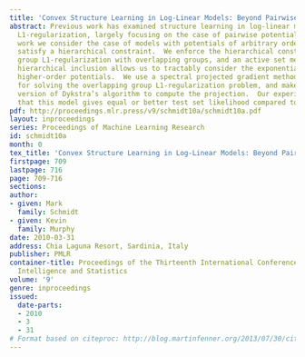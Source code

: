 ```yaml
---
title: 'Convex Structure Learning in Log-Linear Models: Beyond Pairwise Potentials'
abstract: Previous work has examined structure learning in log-linear models with
  L1-regularization, largely focusing on the case of pairwise potentials.  In this
  work we consider the case of models with potentials of arbitrary order, but that
  satisfy a hierarchical constraint.  We enforce the hierarchical constraint using
  group L1-regularization with overlapping groups, and an active set method that enforces
  hierarchical inclusion allows us to tractably consider the exponential number of
  higher-order potentials.  We use a spectral projected gradient method as a sub-routine
  for solving the overlapping group L1-regularization problem, and make use of a sparse
  version of Dykstra’s algorithm to compute the projection.  Our experiments indicate
  that this model gives equal or better test set likelihood compared to previous models.
pdf: http://proceedings.mlr.press/v9/schmidt10a/schmidt10a.pdf
layout: inproceedings
series: Proceedings of Machine Learning Research
id: schmidt10a
month: 0
tex_title: 'Convex Structure Learning in Log-Linear Models: Beyond Pairwise Potentials'
firstpage: 709
lastpage: 716
page: 709-716
sections: 
author:
- given: Mark
  family: Schmidt
- given: Kevin
  family: Murphy
date: 2010-03-31
address: Chia Laguna Resort, Sardinia, Italy
publisher: PMLR
container-title: Proceedings of the Thirteenth International Conference on Artificial
  Intelligence and Statistics
volume: '9'
genre: inproceedings
issued:
  date-parts:
  - 2010
  - 3
  - 31
# Format based on citeproc: http://blog.martinfenner.org/2013/07/30/citeproc-yaml-for-bibliographies/
---
```

